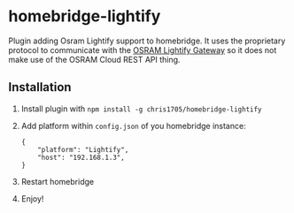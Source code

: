 # homebridge-lightify

Plugin adding Osram Lightify support to homebridge. It uses the proprietary protocol to communicate with the [OSRAM Lightify Gateway](http://amzn.to/2d9tQiU) so it does not make use of the OSRAM Cloud REST API thing.

## Installation
1. Install plugin with `npm install -g chris1705/homebridge-lightify`
2. Add platform within `config.json` of you homebridge instance:

    ```
    {
        "platform": "Lightify",
        "host": "192.168.1.3",
    }
    ```
3. Restart homebridge
4. Enjoy!
